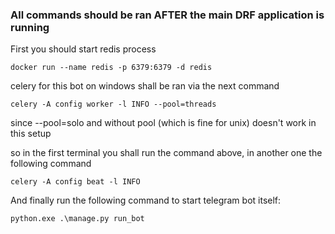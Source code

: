 ### All commands should be ran AFTER the main DRF application is running

First you should start redis process
```
docker run --name redis -p 6379:6379 -d redis
```
celery for this bot on windows shall be ran via the next command
```
celery -A config worker -l INFO --pool=threads
```
since --pool=solo and without pool (which is fine for unix) doesn't work in this setup

so in the first terminal you shall run the command above, in another one the following command
```
celery -A config beat -l INFO
```

And finally run the following command to start telegram bot itself:
```
python.exe .\manage.py run_bot
```
